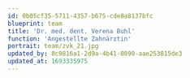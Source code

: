 ```yaml
---
id: 0b05cf35-5711-4357-b675-cde8a8137bfc
blueprint: team
title: 'Dr. med. dent. Verena Buhl'
function: 'Angestellte Zahnärztin'
portrait: team/zvk_21.jpg
updated_by: 8c9816a1-2d9a-4b41-8090-aae253815de3
updated_at: 1693335975
---
```

